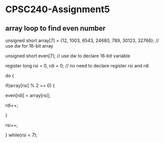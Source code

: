# CPSC240-Assignment5
## array loop to find even number

unsigned short array[7] = {12, 1003, 6543, 24680, 789, 30123, 32766};	// use dw for 16-bit array 

unsigned short even[7]; 	// use dw to declare 16-bit variable 

register long rsi = 0, rdi = 0; 	// no need to declare register rsi and rdi 

do { 

if(array[rsi] % 2 == 0) { 

even[rdi] = array[rsi]; 

rdi++; 

} 

rsi++; 

} while(rsi < 7); 
